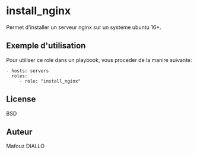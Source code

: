 install_nginx
=========

Permet d'installer un serveur nginx sur un systeme ubuntu 16+.

<!-- Requirements
------------

Any pre-requisites that may not be covered by Ansible itself or the role should be mentioned here. For instance, if the role uses the EC2 module, it may be a good idea to mention in this section that the boto package is required.

Role Variables
--------------

A description of the settable variables for this role should go here, including any variables that are in defaults/main.yml, vars/main.yml, and any variables that can/should be set via parameters to the role. Any variables that are read from other roles and/or the global scope (ie. hostvars, group vars, etc.) should be mentioned here as well.

Dependencies
------------

A list of other roles hosted on Galaxy should go here, plus any details in regards to parameters that may need to be set for other roles, or variables that are used from other roles. -->

Exemple d'utilisation
----------------

Pour utiliser ce role dans un playbook, vous proceder de la manire suivante:

    - hosts: servers
      roles:
         - role: "install_nginx"

License
-------

BSD

Auteur
------------------

Mafouz DIALLO
